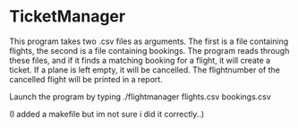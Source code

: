 # TicketManager

This program takes two .csv files as arguments.
The first is a file containing flights, the second is a file containing bookings.
The program reads through these files, and if it finds a matching booking for a flight, it will create a ticket.
If a plane is left empty, it will be cancelled. The flightnumber of the cancelled flight will be printed in a report.

Launch the program by typing ./flightmanager flights.csv bookings.csv

(I added a makefile but im not sure i did it correctly..)
